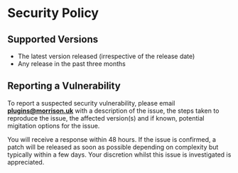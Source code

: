 # Security Policy

## Supported Versions

- The latest version released (irrespective of the release date)
- Any release in the past three months

## Reporting a Vulnerability

To report a suspected security vulnerability, please email **[plugins@morrison.uk](mailto:plugins@morrison.uk)** with a description of the issue, the steps taken to reproduce the issue, the affected version(s) and if known, potential migitation options for the issue.

You will receive a response within 48 hours. If the issue is confirmed, a patch will be released as soon as possible depending on complexity but typically within a few days. Your discretion whilst this issue is investigated is appreciated.

